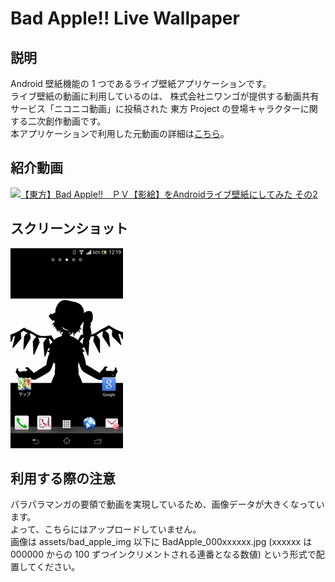 Bad Apple!! Live Wallpaper
=====================

説明
----
Android 壁紙機能の 1 つであるライブ壁紙アプリケーションです。  
ライブ壁紙の動画に利用しているのは、
株式会社ニワンゴが提供する動画共有サービス「ニコニコ動画」に投稿された
東方 Project の登場キャラクターに関する二次創作動画です。  
本アプリケーションで利用した元動画の詳細は[こちら](http://www.nicovideo.jp/watch/sm8628149 "【東方】Bad Apple!!　ＰＶ【影絵】")。

紹介動画
--------
[![【東方】Bad Apple!!　ＰＶ【影絵】をAndroidライブ壁紙にしてみた その2 ](http://img.youtube.com/vi/UG_cR0CHL4k/0.jpg)](https://www.youtube.com/watch?v=UG_cR0CHL4k)

スクリーンショット
------------------
![Screenshot](https://github.com/lailai/BadAppleLiveWallpaper/blob/master/screenshot.png?raw=true "Screenshot")

利用する際の注意
----------------
パラパラマンガの要領で動画を実現しているため、画像データが大きくなっています。  
よって、こちらにはアップロードしていません。  
画像は assets/bad_apple_img 以下に BadApple_000xxxxxx.jpg (xxxxxx は 000000 からの 100 ずつインクリメントされる連番となる数値) という形式で配置してください。
